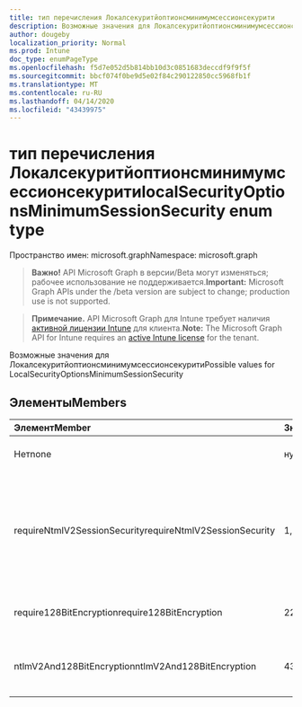 ```yaml
---
title: тип перечисления Локалсекуритйоптионсминимумсессионсекурити
description: Возможные значения для Локалсекуритйоптионсминимумсессионсекурити
author: dougeby
localization_priority: Normal
ms.prod: Intune
doc_type: enumPageType
ms.openlocfilehash: f5d7e052d5b814bb10d3c0851683deccdf9f9f5f
ms.sourcegitcommit: bbcf074f0be9d5e02f84c290122850cc5968fb1f
ms.translationtype: MT
ms.contentlocale: ru-RU
ms.lasthandoff: 04/14/2020
ms.locfileid: "43439975"
---
```

# <a name="localsecurityoptionsminimumsessionsecurity-enum-type"></a><span data-ttu-id="4d152-103">тип перечисления Локалсекуритйоптионсминимумсессионсекурити</span><span class="sxs-lookup"><span data-stu-id="4d152-103">localSecurityOptionsMinimumSessionSecurity enum type</span></span>

<span data-ttu-id="4d152-104">Пространство имен: microsoft.graph</span><span class="sxs-lookup"><span data-stu-id="4d152-104">Namespace: microsoft.graph</span></span>

> <span data-ttu-id="4d152-105">**Важно!** API Microsoft Graph в версии/Beta могут изменяться; рабочее использование не поддерживается.</span><span class="sxs-lookup"><span data-stu-id="4d152-105">**Important:** Microsoft Graph APIs under the /beta version are subject to change; production use is not supported.</span></span>

> <span data-ttu-id="4d152-106">**Примечание.** API Microsoft Graph для Intune требует наличия [активной лицензии Intune](https://go.microsoft.com/fwlink/?linkid=839381) для клиента.</span><span class="sxs-lookup"><span data-stu-id="4d152-106">**Note:** The Microsoft Graph API for Intune requires an [active Intune license](https://go.microsoft.com/fwlink/?linkid=839381) for the tenant.</span></span>

<span data-ttu-id="4d152-107">Возможные значения для Локалсекуритйоптионсминимумсессионсекурити</span><span class="sxs-lookup"><span data-stu-id="4d152-107">Possible values for LocalSecurityOptionsMinimumSessionSecurity</span></span>

## <a name="members"></a><span data-ttu-id="4d152-108">Элементы</span><span class="sxs-lookup"><span data-stu-id="4d152-108">Members</span></span>
|<span data-ttu-id="4d152-109">Элемент</span><span class="sxs-lookup"><span data-stu-id="4d152-109">Member</span></span>|<span data-ttu-id="4d152-110">Значение</span><span class="sxs-lookup"><span data-stu-id="4d152-110">Value</span></span>|<span data-ttu-id="4d152-111">Описание</span><span class="sxs-lookup"><span data-stu-id="4d152-111">Description</span></span>|
|:---|:---|:---|
|<span data-ttu-id="4d152-112">Нет</span><span class="sxs-lookup"><span data-stu-id="4d152-112">none</span></span>|<span data-ttu-id="4d152-113">нуль</span><span class="sxs-lookup"><span data-stu-id="4d152-113">0</span></span>|<span data-ttu-id="4d152-114">Отправка ответов LM & NTLM</span><span class="sxs-lookup"><span data-stu-id="4d152-114">Send LM & NTLM responses</span></span>|
|<span data-ttu-id="4d152-115">requireNtmlV2SessionSecurity</span><span class="sxs-lookup"><span data-stu-id="4d152-115">requireNtmlV2SessionSecurity</span></span>|<span data-ttu-id="4d152-116">1,1</span><span class="sxs-lookup"><span data-stu-id="4d152-116">1</span></span>|<span data-ttu-id="4d152-117">Отправлять LM & NTLM — использовать сеансовую безопасность NTLMv2 при согласовании</span><span class="sxs-lookup"><span data-stu-id="4d152-117">Send LM & NTLM-use NTLMv2 session security if negotiated</span></span>|
|<span data-ttu-id="4d152-118">require128BitEncryption</span><span class="sxs-lookup"><span data-stu-id="4d152-118">require128BitEncryption</span></span>|<span data-ttu-id="4d152-119">2</span><span class="sxs-lookup"><span data-stu-id="4d152-119">2</span></span>|<span data-ttu-id="4d152-120">Отправлять только LM & NTLM ответы</span><span class="sxs-lookup"><span data-stu-id="4d152-120">Send LM & NTLM responses only</span></span>|
|<span data-ttu-id="4d152-121">ntlmV2And128BitEncryption</span><span class="sxs-lookup"><span data-stu-id="4d152-121">ntlmV2And128BitEncryption</span></span>|<span data-ttu-id="4d152-122">4</span><span class="sxs-lookup"><span data-stu-id="4d152-122">3</span></span>|<span data-ttu-id="4d152-123">Отправлять только LM & только ответы NTLMv2.</span><span class="sxs-lookup"><span data-stu-id="4d152-123">Send LM & NTLMv2 responses only</span></span>|



